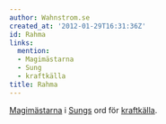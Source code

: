```yaml
---
author: Wahnstrom.se
created_at: '2012-01-29T16:31:36Z'
id: Rahma
links:
  mention:
  - Magimästarna
  - Sung
  - kraftkälla
title: Rahma
---
```


[Magimästarna] i [Sungs] ord för [kraftkälla].

  [Magimästarna]: Magimästarna
  [Sungs]: Sung
  [kraftkälla]: kraftkälla